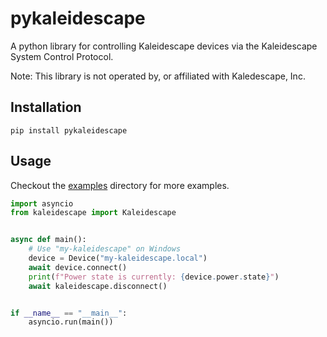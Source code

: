 # pykaleidescape

A python library for controlling Kaleidescape devices via the Kaleidescape System Control Protocol.

Note: This library is not operated by, or affiliated with Kaledescape, Inc. 

## Installation

```
pip install pykaleidescape
```

## Usage

Checkout the [examples](examples) directory for more examples.

```python
import asyncio
from kaleidescape import Kaleidescape


async def main():
    # Use "my-kaleidescape" on Windows
    device = Device("my-kaleidescape.local")
    await device.connect()
    print(f"Power state is currently: {device.power.state}")
    await kaleidescape.disconnect()


if __name__ == "__main__":
    asyncio.run(main())
```
